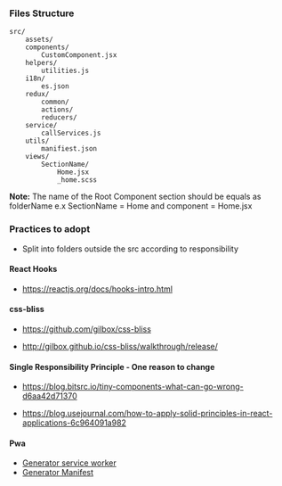 ### Files Structure

```
src/
    assets/
    components/
        CustomComponent.jsx
    helpers/
        utilities.js
    i18n/
        es.json
    redux/
        common/
        actions/
        reducers/
    service/
        callServices.js
    utils/
        manifiest.json
    views/
        SectionName/
            Home.jsx
            _home.scss
```

**Note:** The name of the Root Component section should be equals as folderName e.x SectionName = Home and component = Home.jsx

### Practices to adopt

-   Split into folders outside the src according to responsibility

#### React Hooks

-   https://reactjs.org/docs/hooks-intro.html

#### css-bliss

-   https://github.com/gilbox/css-bliss

-   http://gilbox.github.io/css-bliss/walkthrough/release/

#### Single Responsibility Principle - One reason to change

-   https://blog.bitsrc.io/tiny-components-what-can-go-wrong-d6aa42d71370

-   https://blog.usejournal.com/how-to-apply-solid-principles-in-react-applications-6c964091a982

#### Pwa

-   [Generator service worker](https://webpack.js.org/guides/progressive-web-application/)
-   [Generator Manifest](https://www.simicart.com/manifest-generator.html/)

